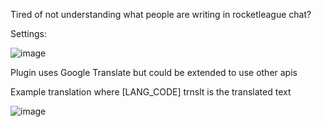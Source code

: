 Tired of not understanding what people are writing in rocketleague chat?

Settings:

![image](https://github.com/0xleft/trnslt/assets/107749872/74444e6d-bf7a-4375-a24c-9b564d495558)

Plugin uses Google Translate but could be extended to use other apis

Example translation where [LANG_CODE] trnslt is the translated text

![image](https://github.com/0xleft/trnslt/assets/107749872/0504a702-6cfd-4548-ab00-ecacb1e2eb6c)

